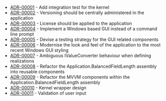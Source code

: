 

<!-- adrlog -->

- [ADR-00001](00001-Add-integration-test-for-the-kernel.md) - Add integration test for the kernel
- [ADR-00002](00002-Central-versioning-for-every-assembly.md) - Versioning should be centrally administered in the application
- [ADR-00003](00003-Licensing.md) - License should be applied to the application
- [ADR-00004](00004-GUI.md) - Implement a Windows based GUI instead of a command line prompt
- [ADR-00005](00005-Unit-Testing.md) - Devise a testing strategy for the GUI related components
- [ADR-00006](00006-GUI-Styling.md) - Modernise the look and feel of the application to the most recent Windows GUI styling
- [ADR-00007](00007-IValueConverter-Realisations.md) - Ambiguous IValueConverter behaviour when defining realizations
- [ADR-00008](00008-Refactor-Components.md) - Refactor the Application.BalancedFieldLength assembly into reusable components
- [ADR-00009](00009-Refactor-MVVM-Components.md) - Refactor the MVVM components within the Application.BalancedFieldLength assembly
- [ADR-00010](00010-KernelWrapperDesign.md) - Kernel wrapper design
- [ADR-00011](00011-Validation-UserInput.md) - Validation of user input

<!-- adrlogstop -->


